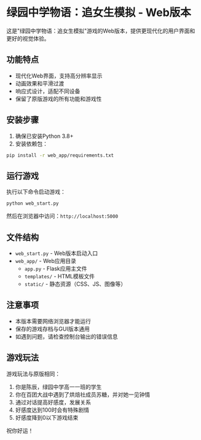 # 绿园中学物语：追女生模拟 - Web版本

这是"绿园中学物语：追女生模拟"游戏的Web版本，提供更现代化的用户界面和更好的视觉体验。

## 功能特点

- 现代化Web界面，支持高分辨率显示
- 动画效果和平滑过渡
- 响应式设计，适配不同设备
- 保留了原版游戏的所有功能和游戏性

## 安装步骤

1. 确保已安装Python 3.8+
2. 安装依赖包：

```bash
pip install -r web_app/requirements.txt
```

## 运行游戏

执行以下命令启动游戏：

```bash
python web_start.py
```

然后在浏览器中访问：`http://localhost:5000`

## 文件结构

- `web_start.py` - Web版本启动入口
- `web_app/` - Web应用目录
  - `app.py` - Flask应用主文件
  - `templates/` - HTML模板文件
  - `static/` - 静态资源（CSS、JS、图像等）

## 注意事项

- 本版本需要网络浏览器才能运行
- 保存的游戏存档与GUI版本通用
- 如遇到问题，请检查控制台输出的错误信息

## 游戏玩法

游戏玩法与原版相同：

1. 你是陈辰，绿园中学高一一班的学生
2. 你在百团大战中遇到了烘焙社成员苏糖，并对她一见钟情
3. 通过对话提高好感度，发展关系
4. 好感度达到100时会有特殊剧情
5. 好感度降到0以下游戏结束

祝你好运！ 